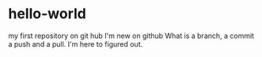 # hello-world
my first repository on git hub
I'm new on github
What is a branch, a commit a push and a pull.
 I'm here to figured out.
